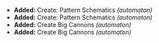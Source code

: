- **Added:** Create: Pattern Schematics _(automaton)_
- **Added:** Create: Pattern Schematics _(automaton)_
- **Added:** Create Big Cannons _(automaton)_
- **Added:** Create Big Cannons _(automaton)_
